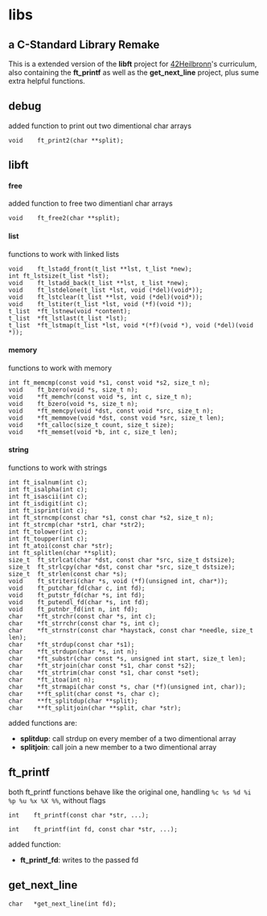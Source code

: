 # libs
## a C-Standard Library Remake
This is a extended version of the __libft__ project for [42Heilbronn](https://www.42heilbronn.de/de/curriculum/)'s curriculum, also containing the __ft_printf__ as well as the __get_next_line__ project, plus sume extra helpful functions.

## debug
added function to print out two dimentional char arrays
```
void	ft_print2(char **split);
```

## libft
#### free
added function to free two dimentianl char arrays
```
void	ft_free2(char **split);
```
#### list
functions to work with linked lists
````
void	ft_lstadd_front(t_list **lst, t_list *new);
int	ft_lstsize(t_list *lst);
void	ft_lstadd_back(t_list **lst, t_list *new);
void	ft_lstdelone(t_list *lst, void (*del)(void*));
void	ft_lstclear(t_list **lst, void (*del)(void*));
void	ft_lstiter(t_list *lst, void (*f)(void *));
t_list	*ft_lstnew(void *content);
t_list	*ft_lstlast(t_list *lst);
t_list	*ft_lstmap(t_list *lst, void *(*f)(void *), void (*del)(void *));
````

#### memory
functions to work with memory
```
int	ft_memcmp(const void *s1, const void *s2, size_t n);
void	ft_bzero(void *s, size_t n);
void	*ft_memchr(const void *s, int c, size_t n);
void	ft_bzero(void *s, size_t n);
void	*ft_memcpy(void *dst, const void *src, size_t n);
void	*ft_memmove(void *dst, const void *src, size_t len);
void	*ft_calloc(size_t count, size_t size);
void	*ft_memset(void *b, int c, size_t len);
```

#### string
functions to work with strings
```
int	ft_isalnum(int c);
int	ft_isalpha(int c);
int	ft_isascii(int c);
int	ft_isdigit(int c);
int	ft_isprint(int c);
int	ft_strncmp(const char *s1, const char *s2, size_t n);
int	ft_strcmp(char *str1, char *str2);
int	ft_tolower(int c);
int	ft_toupper(int c);
int	ft_atoi(const char *str);
int	ft_splitlen(char **split);
size_t	ft_strlcat(char *dst, const char *src, size_t dstsize);
size_t	ft_strlcpy(char *dst, const char *src, size_t dstsize);
size_t	ft_strlen(const char *s);
void	ft_striteri(char *s, void (*f)(unsigned int, char*));
void	ft_putchar_fd(char c, int fd);
void	ft_putstr_fd(char *s, int fd);
void	ft_putendl_fd(char *s, int fd);
void	ft_putnbr_fd(int n, int fd);
char	*ft_strchr(const char *s, int c);
char	*ft_strrchr(const char *s, int c);
char	*ft_strnstr(const char *haystack, const char *needle, size_t len);
char	*ft_strdup(const char *s1);
char	*ft_strdupn(char *s, int n);
char	*ft_substr(char const *s, unsigned int start, size_t len);
char	*ft_strjoin(char const *s1, char const *s2);
char	*ft_strtrim(char const *s1, char const *set);
char	*ft_itoa(int n);
char	*ft_strmapi(char const *s, char (*f)(unsigned int, char));
char	**ft_split(char const *s, char c);
char	**ft_splitdup(char **split);
char	**ft_splitjoin(char **split, char *str);
```
added functions are:

+ __splitdup__: call strdup on every member of a two dimentional array
+ __splitjoin__: call join a new member to a two dimentional array


## ft_printf
both ft_printf functions behave like the original one, handling `%c %s %d %i %p %u %x %X %%`, without flags

`int	ft_printf(const char *str, ...);`

`int	ft_printf(int fd, const char *str, ...);`

added function:

+ __ft_printf_fd__: writes to the passed fd

## get_next_line
`char	*get_next_line(int fd);`
